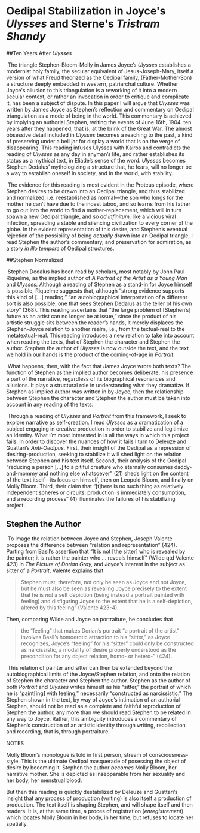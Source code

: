 # Oedipal Stabilization in Joyce's *Ulysses* and Sterne's *Tristram Shandy*

##Ten Years After _Ulysses_

​		The triangle Stephen-Bloom-Molly in James Joyce’s *Ulysses* establishes a modernist holy family, the secular equivalent of Jesus-Joseph-Mary, itself a version of what Freud theorized as the Oedipal family, (Father-Mother-Son) a structure deeply embedded in western, patriarchal culture. Whether Joyce's allusion to this triangulation is a reworking of it into a modern secular context, or rather an invocation in order to critique and complicate it, has been a subject of dispute. In this paper I will argue that *Ulysses* was written by James Joyce as Stephen’s reflection and commentary on Oedipal triangulation as a mode of being in the world. This commentary is achieved by implying an authorial Stephen, writing the events of June 16th, 1904,  ten years after they happened, that is, at the brink of the Great War. The almost obsessive detail included in *Ulysses* becomes a reaching to the past, a kind of preserving under a bell jar for display a world that is on the verge of disappearing. This reading infuses Ulysses with Kairos and contradicts the reading of *Ulysses* as any day in anyman’s life, and rather establishes its status as a mythical text, in Eliade’s sense of the word. *Ulysses* becomes Stephen Dedalus’ mythologizing a structure that, he fears, will no longer be a way to establish oneself in society, and in the world, with stability. 

​	The evidence for this reading is most evident in the Proteus episode, where Stephen desires to be drawn into an Oedipal triangle, and thus stabilized and normalized, i.e. reestablished as normal—the son who longs for the mother he can’t have due to the incest taboo, and so learns from his father to go out into the world to find a mother-replacement, which will in turn spawn a new Oedipal triangle, and so *ad infinitum,* like a vicious viral infection, spreading a stable and silencing civilization to every corner of the globe. In the evident representation of this desire, and Stephen’s eventual rejection of the possibility of being *actually* drawn into an Oedipal triangle, I read Stephen the author’s commentary, and preservation for admiration, as a story *in illo tempore* of Oedipal structures.

##Stephen Normalized

​	Stephen Dedalus has been read by scholars, most notably by John Paul Riquelme, as the implied author of *A Portrait of the Artist as a Young Man* and *Ulysses.* Although a reading of Stephen as a stand-in for Joyce himself is possible, Riquelme suggests that, although “strong evidence supports this kind of […] reading,” “an autobiographical interpretation of a different sort is also possible, one that sees Stephen Dedalus as the teller of his own story” (368). This reading ascertains that “the large problem of [Stephen’s] future as an artist can no longer be at issue,” since the product of his artistic struggle sits between the reader’s hands, it merely displaces the Stephen-Joyce relation to another realm, i.e., from the textual-real to the metatextual-real. This reading introduces a new relation to take into account when reading the texts, that of Stephen the character and Stephen the author. Stephen the author of *Ulysses* is now outside the text, and the text we hold in our hands is the product of the coming-of-age in *Portrait*. 

​	What happens, then, with the fact that James Joyce wrote both texts? The function of Stephen as the implied author becomes deliberate, his presence a part of the narrative, regardless of its biographical resonances and allusions. It plays a structural role in understanding what they dramatize. If Stephen as implied author was written in by Joyce, then the relationship between Stephen the character and Stephen the author must be taken into account in any reading of the texts.

​	Through a reading of *Ulysses* and *Portrait* from this framework, I seek to explore narrative as self-creation. I read *Ulysses* as a dramatization of a subject engaging in creative production in order to stabilize and legitimize an identity. What I’m most interested in is all the ways in which this project fails. In order to discover the nuances of how it fails I turn to Deleuze and Guattari’s *Anti-Oedipus*. First, their insight of the Oedipal as a repression of desiring-production, seeking to stabilize it will shed light on the relation between Stephen and his text itself. Second, their analysis of the Oedipal “reducing a person […] to a pitiful creature who eternally consumes daddy-and-mommy and nothing else whatsoever” (21) sheds light on the content of the text itself—its focus on himself, then on Leopold Bloom, and finally on Molly Bloom. Third, their claim that “[t]here is no such thing as relatively independent spheres or circuits: production is immediately consumption, and a recording process” (4) illuminates the failures of his stabilizing project.

## Stephen the Author

​	To image the relation between Joyce and Stephen, Joseph Valente proposes the difference between “relation and representation” (424). Parting from Basil’s assertion that “It is not [the sitter] who is revealed by the painter; it is rather the painter who … reveals himself” (Wilde qtd Valente 423) in *The Picture of Dorian Gray,* and Joyce’s interest in the subject as sitter of a *Portrait*, Valente explains that 

> Stephen must, therefore, not only be seen as Joyce and not Joyce, but he must also be seen as revealing Joyce precisely to the extent that he is *not* a self depiction (being instead a portrait painted with feeling) and disfiguring Joyce to the extent that he is a self-depiction, altered by this feeling” (Valente 423-4).

Then, comparing Wilde and Joyce on portraiture, he concludes that

> the “feeling” that makes Dorian’s portrait “a portrait of the artist” involves Basil’s homoerotic attraction to his “sitter,” as Joyce recognizes, Joyce’s “feeling” for his “sitter” could only be constructed as narcissistic, a modality of desire properly understood as the precondition for any object relation, homo- or hetero-” (424). 

​	This relation of painter and sitter can then be extended beyond the autobiographical limits of the Joyce/Stephen relation, and onto the relation of Stephen the character and Stephen the author. Stephen as the author of both *Portrait* and *Ulysses* writes himself as his “sitter,” the portrait of which he is “paint[ing] with feeling,” necessarily “constructed as narcissistic.” The Stephen shown in the text, by way of Joyce’s intimation of an authorial Stephen, should not be read as a complete and faithful reproduction of Stephen the author, any more than we should read Stephen to be related in any way to Joyce. Rather, this ambiguity introduces a commentary of Stephen’s construction of an artistic identity through writing, recollection and recording, that is, through portraiture.







NOTES



Molly Bloom’s monologue is told in first person, stream of consciousness-style. This is the ultimate Oedipal masquerade of posessing the object of desire by becoming it. Stephen the author *becomes* Molly Bloom, her narrative mother. She is depicted as insepparable from her sexuality and her body, her menstrual blood.

But then this reading is quickly destabilized by Deleuze and Guattari’s insight that any process of production (writing) is also itself a production of production. The text itself is shaping Stephen, and will shape itself and then readers. It is, at the same time, a proces of registration (*enregistrement*) which locates Molly Bloom in her body, in her time, but refuses to locate her spatially. 